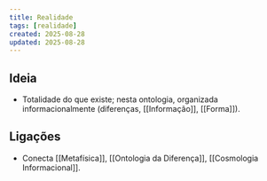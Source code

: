 ```yaml
---
title: Realidade
tags: [realidade]
created: 2025-08-28
updated: 2025-08-28
---
```


## Ideia
- Totalidade do que existe; nesta ontologia, organizada informacionalmente (diferenças, [[Informação]], [[Forma]]).

## Ligações
- Conecta [[Metafísica]], [[Ontologia da Diferença]], [[Cosmologia Informacional]].
